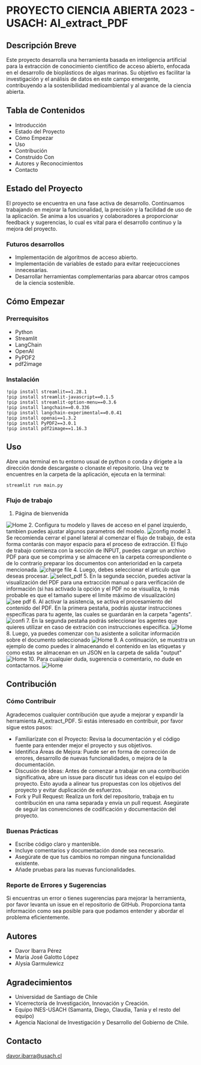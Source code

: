 # PROYECTO CIENCIA ABIERTA 2023 - USACH: AI_extract_PDF

## Descripción Breve

Este proyecto desarrolla una herramienta basada en inteligencia artificial para la extracción de conocimiento científico de acceso abierto, enfocada en el desarrollo de bioplásticos de algas marinas. Su objetivo es facilitar la investigación y el análisis de datos en este campo emergente, contribuyendo a la sostenibilidad medioambiental y al avance de la ciencia abierta.

## Tabla de Contenidos

- Introducción
- Estado del Proyecto
- Cómo Empezar
- Uso
- Contribución
- Construido Con
- Autores y Reconocimientos
- Contacto

## Estado del Proyecto

El proyecto se encuentra en una fase activa de desarrollo. Continuamos trabajando en mejorar la funcionalidad, la precisión y la facilidad de uso de la aplicación. Se anima a los usuarios y colaboradores a proporcionar feedback y sugerencias, lo cual es vital para el desarrollo continuo y la mejora del proyecto.

### Futuros desarrollos
- Implementación de algoritmos de acceso abierto.
- Implementación de variables de estado para evitar reejecucciones innecesarias.
- Desarrollar herramientas complementarias para abarcar otros campos de la ciencia sostenible.

## Cómo Empezar

### Prerrequisitos

- Python
- Streamlit
- LangChain
- OpenAI
- PyPDF2
- pdf2image

### Instalación
```
!pip install streamlit==1.28.1
!pip install streamlit-javascript==0.1.5
!pip install streamlit-option-menu==0.3.6
!pip install langchain==0.0.336
!pip install langchain-experimental==0.0.41
!pip install openai==1.3.2
!pip install PyPDF2==3.0.1
!pip install pdf2image==1.16.3
```

## Uso
Abre una terminal en tu entorno usual de python o conda y dirigete a la dirección donde descargaste o clonaste el repositorio. Una vez te encuentres en la carpeta de la aplicación, ejecuta en la terminal: 

```
streamlit run main.py
```

### Flujo de trabajo
1. Página de bienvenida
<image src=".../resources/workflow/1home.png" alt="Home">
2. Configura tu modelo y llaves de acceso en el panel izquierdo, tambien puedes ajustar algunos parametros del modelo.
<image src="/resources/workflow/2 - config model.png" alt="config model">
3. Se recomienda cerrar el panel lateral al comenzar el flujo de trabajo, de esta forma contarás con mayor espacio para el proceso de extracción. El flujo de trabajo comienza con la sección de INPUT, puedes cargar un archivo PDF para que se comprima y se almacene en la carpeta correspondiente o de lo contrario preparar los documentos con anterioridad en la carpeta mencionada. 
<image src="/resources/workflow/3 - charge file.png" alt="charge file">
4. Luego, debes seleccionar el articulo que deseas procesar.
<image src="/resources/workflow/4 - select pdf.png" alt="select_pdf">
5. En la segunda sección, puedes activar la visualización del PDF para una extracción manual o para verificación de información (si has activado la opción y el PDF no se visualiza, lo más probable es que el tamaño supere el limite máximo de visualización)
<image src="/resources/workflow/5 - see pdf.png" alt="see pdf">
6. Al activar la asistencia, se activa el procesamiento del contenido del PDF. En la primera pestaña, podrás ajustar instrucciones específicas para tu agente, las cuales se guardarán en la carpeta "agents".
<image src="/resources/workflow/6 - config agent.png" alt="confi">
7. En la segunda pestaña podrás seleccionar los agentes que quieres utilizar en caso de extración con instrucciones específica.
<image src="/resources/workflow/7 - select assistance.png" alt="Home">
8. Luego, ya puedes comenzar con tu asistente a solicitar información sobre el documento seleccionado 
<image src="/resources/workflow/8 - response.png" alt="Home">
9. A continuación, se muestra un ejemplo de como puedes ir almacenando el contenido en las etiquetas y como estas se almacenan en un JSON en la carpeta de salida "output"
<image src="/resources/workflow/9 - save item.png" alt="Home">
10. Para cualquier duda, sugerencia o comentario, no dude en contactarnos.
<image src="/resources/workflow/10 - contact.png" alt="Home">


## Contribución

### Cómo Contribuir
Agradecemos cualquier contribución que ayude a mejorar y expandir la herramienta AI_extract_PDF. Si estás interesado en contribuir, por favor sigue estos pasos:
- Familiarízate con el Proyecto: Revisa la documentación y el código fuente para entender mejor el proyecto y sus objetivos.
- Identifica Áreas de Mejora: Puede ser en forma de corrección de errores, desarrollo de nuevas funcionalidades, o mejora de la documentación.
- Discusión de Ideas: Antes de comenzar a trabajar en una contribución significativa, abre un issue para discutir tus ideas con el equipo del proyecto. Esto ayuda a alinear tus propuestas con los objetivos del proyecto y evitar duplicación de esfuerzos.
- Fork y Pull Request: Realiza un fork del repositorio, trabaja en tu contribución en una rama separada y envía un pull request. Asegúrate de seguir las convenciones de codificación y documentación del proyecto.

### Buenas Prácticas
- Escribe código claro y mantenible.
- Incluye comentarios y documentación donde sea necesario.
- Asegúrate de que tus cambios no rompan ninguna funcionalidad existente.
- Añade pruebas para las nuevas funcionalidades.

### Reporte de Errores y Sugerencias
Si encuentras un error o tienes sugerencias para mejorar la herramienta, por favor levanta un issue en el repositorio de GitHub. Proporciona tanta información como sea posible para que podamos entender y abordar el problema eficientemente.

## Autores

- Davor Ibarra Pérez
- María José Galotto López
- Alysia Garmulewicz

## Agradecimientos

- Universidad de Santiago de Chile
- Vicerrectoría de Investigación, Innovación y Creación.
- Equipo INES-USACH (Samanta, Diego, Claudia, Tania y el resto del equipo)
- Agencia Nacional de Investigación y Desarrollo del Gobierno de Chile.

## Contacto

davor.ibarra@usach.cl
